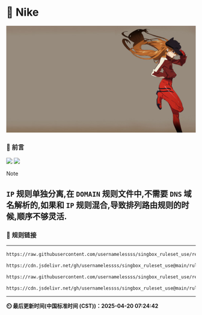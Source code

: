 
# 🧸 Nike
![](https://raw.githubusercontent.com/usernamelessss/picture-bed/main/images/202504042256831.jpg)
### 📣 前言
![](https://shields.io/badge/-移除重复规则-ff69b4) ![](https://shields.io/badge/-IP&nbsp;规则单独存放不与&nbsp;DOMAIN&nbsp;等混合-green)
> [!NOTE]
**`IP` 规则单独分离,在 `DOMAIN` 规则文件中,不需要 `DNS` 域名解析的,如果和 `IP` 规则混合,导致排列路由规则的时候,顺序不够灵活.**
---

###  🔗 规则链接
---

```url
https://raw.githubusercontent.com/usernamelessss/singbox_ruleset_use/refs/heads/main/rule/Nike/Nike_No_IP.json
```

```url
https://cdn.jsdelivr.net/gh/usernamelessss/singbox_ruleset_use@main/rule/Nike/Nike_No_IP.json
```

```url
https://raw.githubusercontent.com/usernamelessss/singbox_ruleset_use/refs/heads/main/rule/Nike/Nike_No_IP.srs
```

```url
https://cdn.jsdelivr.net/gh/usernamelessss/singbox_ruleset_use@main/rule/Nike/Nike_No_IP.srs
```

---
**⏲️ 最后更新时间(中国标准时间 (CST))：2025-04-20 07:24:42**